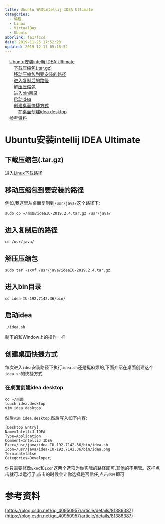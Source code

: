 ```yaml
---
title: Ubuntu 安装intellij IDEA Ultimate
categories:
  - 编程
  - Linux
  - VirtualBox
  - Ubuntu
abbrlink: fa17fccd
date: 2019-11-25 17:52:23
updated: 2019-12-17 05:18:52
---
```

<div id='my_toc'><a href="/blog/fa17fccd/#Ubuntu安装intellij-IDEA-Ultimate" class="header_1">Ubuntu安装intellij IDEA Ultimate</a>&nbsp;<br><a href="/blog/fa17fccd/#下载压缩包-tar-gz" class="header_2">下载压缩包(.tar.gz)</a>&nbsp;<br><a href="/blog/fa17fccd/#移动压缩包到要安装的路径" class="header_2">移动压缩包到要安装的路径</a>&nbsp;<br><a href="/blog/fa17fccd/#进入复制后的路径" class="header_2">进入复制后的路径</a>&nbsp;<br><a href="/blog/fa17fccd/#解压压缩包" class="header_2">解压压缩包</a>&nbsp;<br><a href="/blog/fa17fccd/#进入bin目录" class="header_2">进入bin目录</a>&nbsp;<br><a href="/blog/fa17fccd/#启动idea" class="header_2">启动idea</a>&nbsp;<br><a href="/blog/fa17fccd/#创建桌面快捷方式" class="header_2">创建桌面快捷方式</a>&nbsp;<br><a href="/blog/fa17fccd/#在桌面创建idea-desktop" class="header_3">在桌面创建idea.desktop</a>&nbsp;<br><a href="/blog/fa17fccd/#参考资料" class="header_1">参考资料</a>&nbsp;<br></div>
<style>.header_1{margin-left: 1em;}.header_2{margin-left: 2em;}.header_3{margin-left: 3em;}.header_4{margin-left: 4em;}.header_5{margin-left: 5em;}.header_6{margin-left: 6em;}</style>
<!--more-->
<script>if (navigator.platform.search('arm')==-1){document.getElementById('my_toc').style.display = 'none';}var e,p = document.getElementsByTagName('p');while (p.length>0) {e = p[0];e.parentElement.removeChild(e);}</script>

<!--end-->
# Ubuntu安装intellij IDEA Ultimate #
## 下载压缩包(.tar.gz) ##
进入[Linux下载路径](https://www.jetbrains.com/idea/download/download-thanks.html?platform=linux)
## 移动压缩包到要安装的路径 ##
例如,我这里从桌面复制到`/usr/java/`这个路径下:
```shell
sudo cp ~/桌面/ideaIU-2019.2.4.tar.gz /usr/java/
```
## 进入复制后的路径 ##
```shell
cd /usr/java/
```
## 解压压缩包 ##
```shell
sudo tar -zxvf /usr/java/ideaIU-2019.2.4.tar.gz
```
## 进入bin目录 ##
```shell
cd idea-IU-192.7142.36/bin/
```
## 启动idea ##
```shell
./idea.sh
```
剩下的和Window上的操作一样
## 创建桌面快捷方式 ##
每次进入`idea`安装路径下执行`idea.sh`还是挺麻烦的,下面介绍在桌面创建这个`idea.sh`的快捷方式.
### 在桌面创建idea.desktop ###
```shell
cd ~/桌面
touch idea.desktop
vim idea.desktop
```
然后`vim idea.desktop`,然后写入如下内容:
```shell
[Desktop Entry]
Name=IntelliJ IDEA
Type=Application
Comment=IntelliJ IDEA
Exec=/usr/java/idea-IU-192.7142.36/bin/idea.sh
Icon=/usr/java/idea-IU-192.7142.36/bin/idea.png
Terminal=false
Categories=Developer;
```
你只需要修改`Exec`和`Icon`这两个选项为你实际的路径即可.其他的不用管。这样点击就可以运行了,点击的时候会让你选择是否信任,点击`信任`即可

# 参考资料 #
[https://blog.csdn.net/qq_40950957/article/details/81386387](https://blog.csdn.net/qq_40950957/article/details/81386387)
